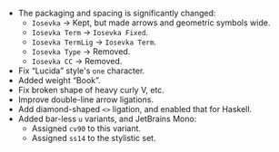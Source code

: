 * The packaging and spacing is significantly changed:
	* `Iosevka` → Kept, but made arrows and geometric symbols wide.
	* `Iosevka Term` → `Iosevka Fixed`.
	* `Iosevka TermLig` → `Iosevka Term`.
	* `Iosevka Type` → Removed.
	* `Iosevka CC` → Removed.
* Fix “Lucida” style's `one` character.
* Added weight “Book”.
* Fix broken shape of heavy curly V, etc.
* Improve double-line arrow ligations.
* Add diamond-shaped `<>` ligation, and enabled that for Haskell.
* Added bar-less `u` variants, and JetBrains Mono:
	* Assigned `cv90` to this variant.
	* Assigned `ss14` to the stylistic set.